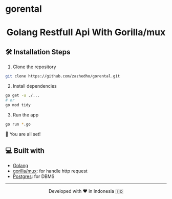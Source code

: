 # gorental

<h1 align="center">
  Golang Restfull Api With Gorilla/mux
</h1>

## 🛠️ Installation Steps

1. Clone the repository

```bash
git clone https://github.com/zazhedho/gorental.git
```

2. Install dependencies

```bash
go get -u ./...
# or
go mod tidy
```

3. Run the app

```bash
go run *.go
```

🌟 You are all set!

## 💻 Built with

- [Golang](https://go.dev/)
- [gorilla/mux](https://github.com/gorilla/mux): for handle http request
- [Postgres](https://www.postgresql.org/): for DBMS

<hr>
<p align="center">
Developed with ❤️ in Indonesia 	🇮🇩
</p>
